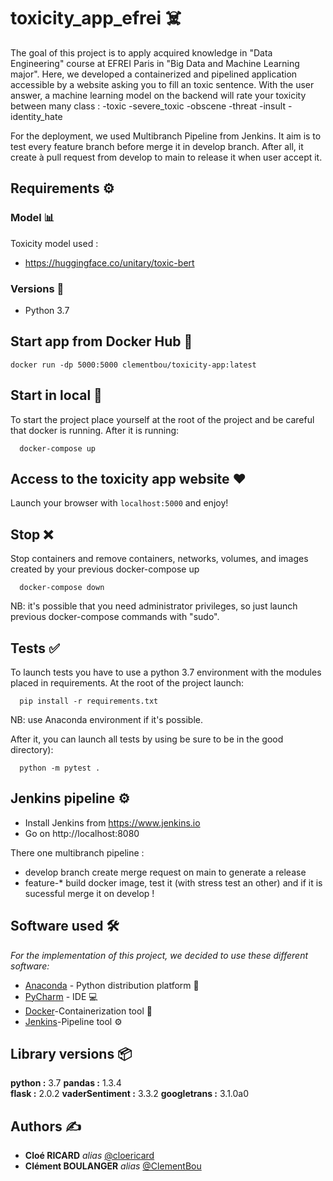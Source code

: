 # toxicity_app_efrei ☠️
  
The goal of this project is to apply acquired knowledge in "Data Engineering" course at EFREI Paris in "Big Data and Machine Learning major".
Here, we developed a containerized and pipelined application accessible by a website asking you to fill an toxic sentence. With the user answer, a machine learning model on the backend will rate your toxicity between many class :
-toxic
-severe_toxic
-obscene
-threat
-insult
-identity_hate

For the deployment, we used Multibranch Pipeline from Jenkins. It aim is to test every feature branch before merge it in develop branch. After all, it create à pull request from develop to main to release it when user accept it.

## Requirements ⚙️ 

### Model 📊
  
Toxicity model used :
- https://huggingface.co/unitary/toxic-bert 
  
### Versions  🐍
  
- Python 3.7

## Start app from Docker Hub 🐳
 ```shell
 docker run -dp 5000:5000 clementbou/toxicity-app:latest
 ```
  
## Start in local 🚀

To start the project place yourself at the root of the project and be careful that docker is running. After it is running: 
```shell
  docker-compose up
```

## Access to the toxicity app website ❤️

Launch your browser with `localhost:5000` and enjoy!

## Stop ❌

Stop containers and remove containers, networks, volumes, and images created by your previous docker-compose up
```shell
  docker-compose down
```

NB: it's possible that you need administrator privileges, so just launch previous docker-compose commands with "sudo".

## Tests ✅

To launch tests you have to use a python 3.7 environment with the modules placed in requirements. At the root of the project launch:
```shell
  pip install -r requirements.txt
```

NB: use Anaconda environment if it's possible.

After it, you can launch all tests by using be sure to be in the good directory):
```shell
  python -m pytest .
```

## Jenkins pipeline ⚙️
- Install Jenkins from https://www.jenkins.io
- Go on http://localhost:8080 

There one multibranch pipeline :
- develop branch create merge request on main to generate a release
- feature-* build docker image, test it (with stress test an other) and if it is sucessful merge it on develop !

## Software used 🛠
  
_For the implementation of this project, we decided to use these different software:_  
* [Anaconda](https://www.anaconda.com/) - Python distribution platform  🐍
* [PyCharm](https://www.jetbrains.com/fr-fr/pycharm/) - IDE 💻
* [Docker](https://www.docker.com)-Containerization tool 🐳
* [Jenkins](https://www.jenkins.io)-Pipeline tool ⚙️
  
## Library versions 📦
  
**python :** 3.7
**pandas :** 1.3.4  
**flask :** 2.0.2
**vaderSentiment :** 3.3.2
**googletrans :** 3.1.0a0
  
## Authors ✍️
  
* **Cloé RICARD** _alias_ [@cloericard](https://github.com/cloericard)  
* **Clément BOULANGER** _alias_ [@ClementBou](https://github.com/ClementBou)
